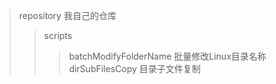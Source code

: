 > repository 我自己的仓库
>> scripts
>>> batchModifyFolderName 批量修改Linux目录名称<br/>
>>> dirSubFilesCopy 目录子文件复制
